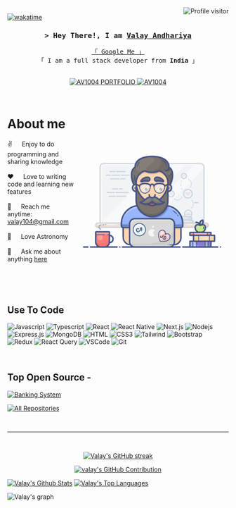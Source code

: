 <!--
<h2 align="center">
  Welcome to Al Siam World!
  <img src="https://media.giphy.com/media/hvRJCLFzcasrR4ia7z/giphy.gif" width="28">
</h2>
-->

<!--
<p align="center">
  <a href="https://github.com/AV1004"><img src="https://readme-typing-svg.herokuapp.com/?lines=Self%20Taught%20Programmer;Front%20End%20Developer;1.5%2B%20years%20of%20coding%20experience;Always%20learning%20new%20things&center=true&width=380&height=45"></a>
</p>

 -->

<a href="https://komarev.com/ghpvc/?username=AV1004">
  <img align="right" src="https://komarev.com/ghpvc/?username=AV1004&label=Visitors&color=0e75b6&style=flat" alt="Profile visitor" />
</a>


[![wakatime](https://wakatime.com/badge/user/eebb3dd8-d9b2-40de-9b88-6fd6cac99dbc.svg)](https://wakatime.com/@eebb3dd8-d9b2-40de-9b88-6fd6cac99dbc)

<!-- Intro  -->
<h3 align="center">
        <samp>&gt; Hey There!, I am
                <b><a target="_blank" href="https://AV1004.com">Valay Andhariya</a></b>
        </samp>
</h3>


<p align="center"> 
  <samp>
    <a href="https://www.google.com/search?q=valay+andhariya">「 Google Me 」</a>
    <br>
    「 I am a full stack developer from <b>India</b> 」
    <br>
    <br>
  </samp>
</p>

<p align="center">
 <a href="https://www.linkedin.com/in/valay-andhariya-753104248/" target="_blank">
  <img src="https://img.shields.io/badge/LinkedIn-0077B5?style=for-the-badge&logo=linkedin&logoColor=white" alt="AV1004"/>
 </a>
 <a href="https://valay-tech-sphere.vercel.app/" target="_blank">
  PORTFOLIO
 </a>
 <a href="https://www.instagram.com/_.valay._.10._.04/" target="_blank">
  <img src="https://img.shields.io/badge/Instagram-fe4164?style=for-the-badge&logo=instagram&logoColor=white" alt="AV1004" />
 </a> 
</p>
<br />

<!-- About Section -->
 # About me
 
<p>
 <img align="right" width="350" src="/assets/programmer.gif" alt="Coding gif" />
  
 ✌️ &emsp; Enjoy to do programming and sharing knowledge <br/><br/>
 ❤️ &emsp; Love to writing code and learning new features<br/><br/>
 📧 &emsp; Reach me anytime: valay104@gmail.com<br/><br/>
 🔭 &emsp; Love Astronomy<br/><br/>
 💬 &emsp; Ask me about anything [here](https://github.com/AV1004/AV1004/issues)

</p>

<br/>
<br/>
<br/>

## Use To Code

![Javascript](https://img.shields.io/badge/Javascript-F0DB4F?style=for-the-badge&labelColor=black&logo=javascript&logoColor=F0DB4F)
![Typescript](https://img.shields.io/badge/Typescript-007acc?style=for-the-badge&labelColor=black&logo=typescript&logoColor=007acc)
![React](https://img.shields.io/badge/-React-61DBFB?style=for-the-badge&labelColor=black&logo=react&logoColor=61DBFB)
![React Native](https://img.shields.io/badge/React_Native-20232A?style=for-the-badge&logo=react&logoColor=61DAFB)
![Next.js](https://img.shields.io/badge/next.js-000000?style=for-the-badge&logo=nextdotjs&logoColor=white)
![Nodejs](https://img.shields.io/badge/Nodejs-3C873A?style=for-the-badge&labelColor=black&logo=node.js&logoColor=3C873A)
![Express.js](https://img.shields.io/badge/Express.js-000000?style=for-the-badge&logo=express&logoColor=white)
![MongoDB](https://img.shields.io/badge/MongoDB-4EA94B?style=for-the-badge&logo=mongodb&logoColor=white)
![HTML](https://img.shields.io/badge/HTML5-E34F26?style=for-the-badge&logo=html5&logoColor=white)
![CSS3](https://img.shields.io/badge/CSS3-1572B6?style=for-the-badge&logo=css3&logoColor=white)
![Tailwind](https://img.shields.io/badge/Tailwind_CSS-092749?style=for-the-badge&logo=tailwindcss&logoColor=06B6D4&labelColor=000000)
![Bootstrap](https://img.shields.io/badge/Bootstrap-563D7C?style=for-the-badge&logo=bootstrap&logoColor=white)
![Redux](https://img.shields.io/badge/Redux-593D88?style=for-the-badge&logo=redux&logoColor=white)
![React Query](https://img.shields.io/badge/-React_Query-FF4154?style=for-the-badge&logo=react%20query&logoColor=white)
![VSCode](https://img.shields.io/badge/Visual_Studio-0078d7?style=for-the-badge&logo=visual%20studio&logoColor=white)
![Git](https://img.shields.io/badge/Git-F05032?style=for-the-badge&logo=git&logoColor=white)

<br/>

## Top Open Source -
[![Banking System](https://github-readme-stats.vercel.app/api/pin/?username=Prajeshpandya&repo=backend_banking&border_color=7F3FBF&bg_color=0D1117&title_color=C9D1D9&text_color=8B949E&icon_color=7F3FBF)](https://github.com/Prajeshpandya/backend_banking)

<p align="left">
  <a href="https://github.com/AV1004?tab=repositories" target="_blank"><img alt="All Repositories" title="All Repositories" src="https://img.shields.io/badge/-All%20Repos-2962FF?style=for-the-badge&logo=koding&logoColor=white"/></a>
</p>

<br/>
<hr/>
<br/>

<p align="center">
  <a href="https://github.com/AV1004">
    <img src="https://github-readme-streak-stats.herokuapp.com/?user=AV1004&theme=radical&border=7F3FBF&background=0D1117" alt="Valay's GitHub streak"/>
  </a>
</p>

<p align="center">
  <a href="https://github.com/AV1004">
    <img src="https://github-profile-summary-cards.vercel.app/api/cards/profile-details?username=AV1004&theme=radical" alt="valay's GitHub Contribution"/>
  </a>
</p>

<a> 
    <a href="https://github.com/AV1004"><img alt="Valay's Github Stats" src="https://denvercoder1-github-readme-stats.vercel.app/api?username=AV1004&show_icons=true&count_private=true&theme=react&border_color=7F3FBF&bg_color=0D1117&title_color=F85D7F&icon_color=F8D866" height="192px" width="49.5%"/></a>
  <a href="https://github.com/AV1004"><img alt="Valay's Top Languages" src="https://denvercoder1-github-readme-stats.vercel.app/api/top-langs/?username=AV1004&langs_count=8&layout=compact&theme=react&border_color=7F3FBF&bg_color=0D1117&title_color=F85D7F&icon_color=F8D866" height="192px" width="49.5%"/></a>
  <br/>
</a>


![Valay's graph](https://github-readme-activity-graph.vercel.app/graph?username=AV1004&custom_title=Valay%20Andhariya's%20GitHub%20Activity%20Graph&bg_color=0D1117&color=7F3FBF&line=7F3FBF&point=7F3FBF&area_color=FFFFFF&title_color=FFFFFF&area=true)
